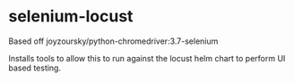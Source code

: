 # selenium-locust

Based off joyzoursky/python-chromedriver:3.7-selenium

Installs tools to allow this to run against the locust helm chart to perform UI based testing.
